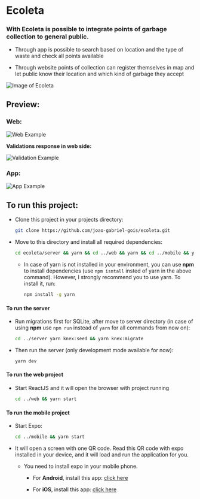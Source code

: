 # Ecoleta

### With Ecoleta is possible to integrate points of garbage collection to general public.

* Through app is possible to search based on location and the type of waste and check all points available

* Through website points of collection can register themselves in map and let public know their location and which kind of garbage they accept
 
![Image of Ecoleta](https://user-images.githubusercontent.com/38081852/84095189-04178580-a9d5-11ea-9496-9ec6f6a282e5.png)

## Preview:

### __Web__:

  ![Web Example](https://user-images.githubusercontent.com/53549655/87235786-43f7d100-c3b6-11ea-8eac-cc6693bbe824.gif)

__Validations response in web side:__

  ![Validation Example](https://user-images.githubusercontent.com/53549655/87236405-aef9d580-c3bf-11ea-9a03-7b646a9f130d.gif)

### __App__:
  ![App Example](https://user-images.githubusercontent.com/53549655/87240240-1dee2300-c3ee-11ea-8f9f-9a4ceb2b59e0.gif)


## To run this project:

* Clone this project in your projects directory:
    
    ```bash
    git clone https://github.com/joao-gabriel-gois/ecoleta.git
    ```
* Move to this directory and install all required dependencies:
    
    ```bash
    cd ecoleta/server && yarn && cd ../web && yarn && cd ../mobile && yarn
    ```

  * In case of yarn is not installed in your environment, you can use **npm** to install dependencies (use `npm isntall` insted of yarn in the above command). However, I strongly recommend you to use yarn. To install it, run:
      
      ```bash
      npm install -g yarn
      ```

#### To run the server

* Run migrations first for SQLite, after move to server directory (in case of using **npm** use `npm run` instead of `yarn` for all commands from now on):
    
    ```bash
    cd ../server yarn knex:seed && yarn knex:migrate
    ```

* Then run the server (only development mode available for now):

    ```bash
    yarn dev
    ```

#### To run the web project

  * Start ReactJS and it will open the browser with project running
    ```bash
    cd ../web && yarn start
    ```

#### To run the mobile project
  
  * Start Expo:
    ```bash
    cd ../mobile && yarn start
    ```

  * It will open a screen with one QR code. Read this QR code with expo installed in your device, and it will load and run the application for you. 
  
    * You need to install expo in your mobile phone.
    
      * For __Android__, install this app: [click here](https://play.google.com/store/apps/details?id=host.exp.exponent)

      * For __iOS__, install this app: [click here](https://apps.apple.com/br/app/expo-client/id982107779)
